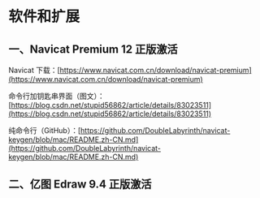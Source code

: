 # 软件和扩展



## 一、Navicat Premium 12 正版激活

Navicat 下载：[https://www.navicat.com.cn/download/navicat-premium](https://www.navicat.com.cn/download/navicat-premium)

命令行加钥匙串界面（图文）：[https://blog.csdn.net/stupid56862/article/details/83023511](https://blog.csdn.net/stupid56862/article/details/83023511)

纯命令行（GitHub）：[https://github.com/DoubleLabyrinth/navicat-keygen/blob/mac/README.zh-CN.md](https://github.com/DoubleLabyrinth/navicat-keygen/blob/mac/README.zh-CN.md)



## 二、亿图 Edraw 9.4 正版激活

